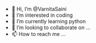 - 👋 Hi, I’m @VarnitaSaini
- 👀 I’m interested in coding 
- 🌱 I’m currently learning python
- 💞️ I’m looking to collaborate on ...
- 📫 How to reach me ...

<!---
VarnitaSaini/VarnitaSaini is a ✨ special ✨ repository because its `README.md` (this file) appears on your GitHub profile.
You can click the Preview link to take a look at your changes.
--->
